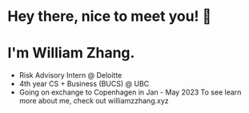 # Hey there, nice to meet you! 👋
# I'm William Zhang.

- Risk Advisory Intern @ Deloitte
- 4th year CS + Business (BUCS) @ UBC
- Going on exchange to Copenhagen in Jan - May 2023
To see learn more about me, check out williamzzhang.xyz 
